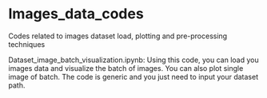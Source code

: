 # Images_data_codes
Codes related to images dataset load, plotting and pre-processing techniques

Dataset_image_batch_visualization.ipynb:
  Using this code, you can load you images data and visualize the batch of images. You can also plot single image of batch. The code is generic and you just need to input your dataset path.
  
